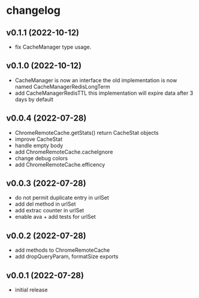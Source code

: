 # changelog

## v0.1.1 (2022-10-12)
- fix CacheManager type usage.

## v0.1.0 (2022-10-12)
* CacheManager is now an interface the old implementation is now named CacheManagerRedisLongTerm
* add CacheManagerRedisTTL this implementation will expire data after 3 days by default

## v0.0.4 (2022-07-28)
* ChromeRemoteCache.getStats() return CacheStat objects
* improve CacheStat
* handle empty body
* add ChromeRemoteCache.cacheIgnore
* change debug colors
* add ChromeRemoteCache.efficency

## v0.0.3 (2022-07-28)
* do not permit duplicate entry in urlSet
* add del method in urlSet
* add extrac counter in urlSet
* enable ava + add tests for urlSet

## v0.0.2 (2022-07-28)
* add methods to ChromeRemoteCache
* add dropQueryParam, formatSize exports

## v0.0.1 (2022-07-28)
* initial release